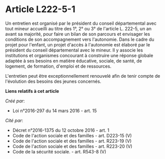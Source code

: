 # Article L222-5-1

Un entretien est organisé par le président du conseil départemental avec tout mineur accueilli au titre des 1°, 2° ou 3° de
l'article L. 222-5, un an avant sa majorité, pour faire un bilan de son parcours et envisager les conditions de son
accompagnement vers l'autonomie. Dans le cadre du projet pour l'enfant, un projet d'accès à l'autonomie est élaboré par le
président du conseil départemental avec le mineur. Il y associe les institutions et organismes concourant à construire une
réponse globale adaptée à ses besoins en matière éducative, sociale, de santé, de logement, de formation, d'emploi et de
ressources.

L'entretien peut être exceptionnellement renouvelé afin de tenir compte de l'évolution des besoins des jeunes concernés.

**Liens relatifs à cet article**

_Créé par_:

  - Loi n°2016-297 du 14 mars 2016 - art. 15

_Cité par_:

  - Décret n°2016-1375 du 12 octobre 2016 - art. 1
  - Code de l'action sociale et des familles - art. D223-15 (V)
  - Code de l'action sociale et des familles - art. R223-19 (V)
  - Code de l'action sociale et des familles - art. R223-20 (V)
  - Code de la sécurité sociale. - art. R543-8 (V)
